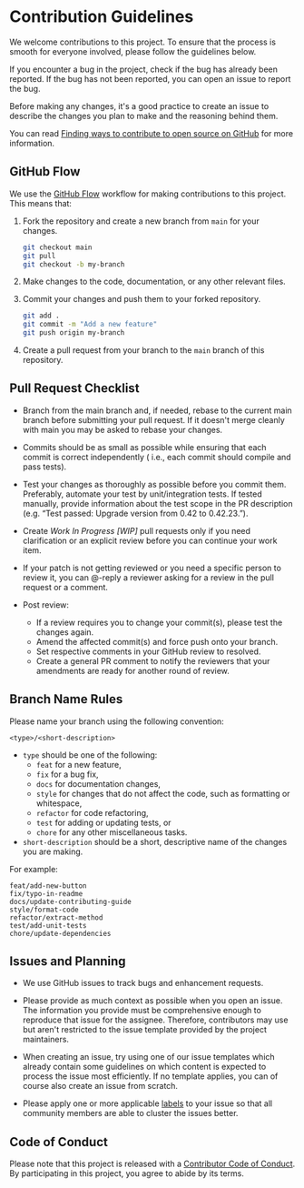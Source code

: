 # Contribution Guidelines

We welcome contributions to this project. To ensure that the process is smooth for everyone
involved, please follow the guidelines below.

If you encounter a bug in the project, check if the bug has already been reported. If the
bug has not been reported, you can open an issue to report the bug.

Before making any changes, it's a good practice to create an issue to describe the changes
you plan to make and the reasoning behind them.

You can
read [Finding ways to contribute to open source on GitHub](https://docs.github.com/en/get-started/exploring-projects-on-github/finding-ways-to-contribute-to-open-source-on-github)
for more information.

## GitHub Flow

We use the [GitHub Flow](https://guides.github.com/introduction/flow/) workflow for making
contributions to this project. This means that:

1. Fork the repository and create a new branch from `main` for your changes.

   ```bash
   git checkout main
   git pull
   git checkout -b my-branch
   ```

2. Make changes to the code, documentation, or any other relevant files.
3. Commit your changes and push them to your forked repository.

   ```bash
   git add .
   git commit -m "Add a new feature"
   git push origin my-branch
   ```

4. Create a pull request from your branch to the `main` branch of this repository.

## Pull Request Checklist

* Branch from the main branch and, if needed, rebase to the current main branch before submitting
  your pull request. If it doesn't merge cleanly with main you may be asked to rebase your changes.

* Commits should be as small as possible while ensuring that each commit is correct independently (
  i.e., each commit should compile and pass tests).

* Test your changes as thoroughly as possible before you commit them. Preferably, automate your test
  by unit/integration tests. If tested manually, provide information about the test scope in the PR
  description (e.g. “Test passed: Upgrade version from 0.42 to 0.42.23.”).

* Create _Work In Progress [WIP]_ pull requests only if you need clarification or an explicit review
  before you can continue your work item.

* If your patch is not getting reviewed or you need a specific person to review it, you can @-reply
  a reviewer asking for a review in the pull request or a comment.

* Post review:
  * If a review requires you to change your commit(s), please test the changes again.
  * Amend the affected commit(s) and force push onto your branch.
  * Set respective comments in your GitHub review to resolved.
  * Create a general PR comment to notify the reviewers that your amendments are ready for another
    round of review.

## Branch Name Rules

Please name your branch using the following convention:

```text
<type>/<short-description>
```

- `type` should be one of the following:
  - `feat` for a new feature,
  - `fix` for a bug fix,
  - `docs` for documentation changes,
  - `style` for changes that do not affect the code, such as formatting or whitespace,
  - `refactor` for code refactoring,
  - `test` for adding or updating tests, or
  - `chore` for any other miscellaneous tasks.
- `short-description` should be a short, descriptive name of the changes you are making.

For example:

```text
feat/add-new-button
fix/typo-in-readme
docs/update-contributing-guide
style/format-code
refactor/extract-method
test/add-unit-tests
chore/update-dependencies
```

## Issues and Planning

* We use GitHub issues to track bugs and enhancement requests.

* Please provide as much context as possible when you open an issue. The information you provide
  must be comprehensive enough to reproduce that issue for the assignee. Therefore, contributors may
  use but aren't restricted to the issue template provided by the project maintainers.

* When creating an issue, try using one of our issue templates which already contain some guidelines
  on which content is expected to process the issue most efficiently. If no template applies, you
  can of course also create an issue from scratch.

* Please apply one or more applicable [labels](/../../labels) to your issue so that all community
  members are able to cluster the issues better.

## Code of Conduct

Please note that this project is released with a [Contributor Code of Conduct](CODE_OF_CONDUCT.md).
By participating in this project, you agree to abide by its terms.
<!-- Auto-update: 2025-10-12T09:43:35.864188 -->
